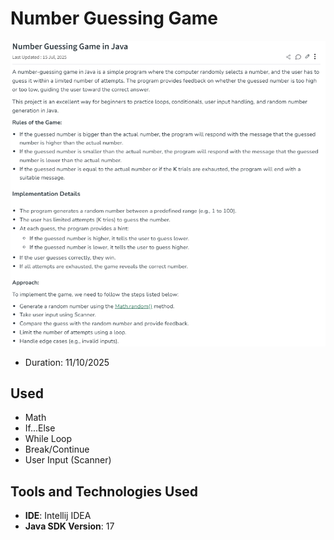 # Number Guessing Game

![](image.png)

- Duration: 11/10/2025

## Used

- Math
- If...Else
- While Loop
- Break/Continue
- User Input (Scanner)

## Tools and Technologies Used

- **IDE**: Intellij IDEA
- **Java SDK Version**: 17
